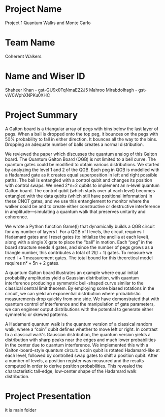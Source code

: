 # Project Name
Project 1
Quantum Walks and Monte Carlo

# Team Name
Coherent Walkers

# Name and Wiser ID
Shaheer Khan - gst-GU9x0TqNmaE22J5
Mahroo Mirabdolhagh  - gst-vW0WphXNPKu0XHC

# Project Summary
A Galton board is a triangular array of pegs with bins below the last layer of pegs. When a ball is dropped onto the top peg, it bounces on the pegs with 50% probability to fall in either direction. It bounces all the way to the bins. Dropping an adequate number of balls creates a normal distribution.

We reviewed the paper which discusses the quantum analog of this Galton board. The Quantum Galton Board (QGB) is not limited to a bell curve. The quantum gates could be modified to obtain various distributions. We started by analyzing the level 1 and 2 of the QGB. Each peg in QGB is modelled with a Hadamard gate as it creates equal superposition in left and right possible paths. The ball is entangled with a control qubit and changes its position with control swaps. We need 2*n+2 qubits to implement an n-level quantum Galton board. The control qubit (which starts over at each level) becomes entangled with the data qubits (which still have positional information) in these CNOT gates, and we use this entanglement to monitor where the walker could be and to create either constructive or destructive interference in amplitude—simulating a quantum walk that preserves unitarity and coherence.

We wrote a Python function Game(l) that dynamically builds a QGB circuit for any number of layers l. For a QGB of l levels, the circuit requires l Hadamard gates and l reset gates (to initialize the ancilla at each level), along with a single X gate to place the “ball” in motion. Each “peg” in the board structure needs 4 gates, and since the number of pegs grows as a triangle number, this contributes a total of 2l(l + 1) gates. To measure we need l + 1 measurement gates. The total bound for this theoretical model requires n² + 5n + 2 gates.

A quantum Galton board illustrates an example where equal initial probability amplitudes yield a Gaussian distribution, with quantum interference producing a symmetric bell-shaped curve similar to the classical central limit theorem. By employing some biased rotations in the circuit, we can yield an exponential distribution where probabilistic measurements drop quickly from one side. We have demonstrated that with quantum control of interference and the manipulation of gate parameters, we can engineer output distributions with the potential to generate either symmetric or skewed patterns.

A Hadamard quantum walk is the quantum version of a classical random walk, where a “coin” qubit defines whether to move left or right. In contrast to a classical walk's Gaussian distribution, the quantum version yields a distribution with sharp peaks near the edges and much lower probabilities in the center due to quantum interference. We implemented this with a Galton-board–style quantum circuit: a coin qubit is rotated Hadamard-like at each level, followed by controlled swap gates to shift a position qubit. After a number of levels, a position register was measured and the results computed in order to derive position probabilities. This revealed the characteristic tall-edge, low-center shape of the Hadamard walk distribution.



# Project Presentation

it is main folder
